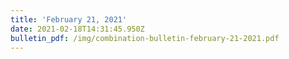 ```yaml
---
title: 'February 21, 2021'
date: 2021-02-18T14:31:45.950Z
bulletin_pdf: /img/combination-bulletin-february-21-2021.pdf
---
```


